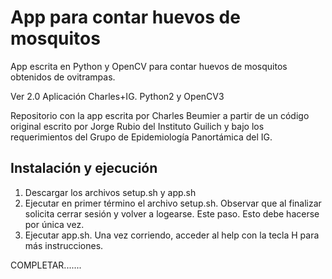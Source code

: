 # App para contar huevos de mosquitos

App escrita en Python y OpenCV para contar huevos de mosquitos obtenidos de ovitrampas.

Ver 2.0 Aplicación Charles+IG. Python2 y OpenCV3

Repositorio con la app escrita por Charles Beumier a partir de un código original escrito por Jorge Rubio del Instituto Guilich y bajo los requerimientos del Grupo de Epidemiología Panortámica del IG.

## Instalación y ejecución
1. Descargar los archivos setup.sh y app.sh
2. Ejecutar en primer término el archivo setup.sh. Observar que al finalizar solicita cerrar sesión y volver a logearse. Este paso. Esto debe hacerse por única vez.
3. Ejecutar app.sh. Una vez corriendo, acceder al help con la tecla H para más instrucciones.

COMPLETAR.......
